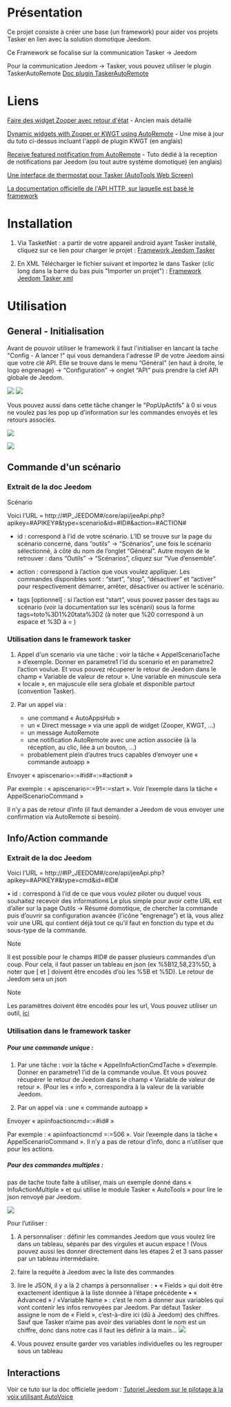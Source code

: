# Présentation

Ce projet consiste à créer une base (un framework) pour aider vos projets Tasker en lien avec la solution domotique Jeedom.

Ce Framework se focalise sur la communication Tasker -> Jeedom

Pour la communication Jeedom -> Tasker, vous pouvez utiliser le plugin TaskerAutoRemote [Doc plugin TaskerAutoRemote](https://agp42.github.io/Jeedom-TaskerAutoremote/fr_FR/)

# Liens

[Faire des widget Zooper avec retour d'état](http://www.touteladomotique.com/index.php?option=com_content&view=article&id=1841:tuto-faire-des-widgets-avec-retour-detat-jeedom-zooper&catid=5:domotique&Itemid=89) - Ancien mais détaillé

[Dynamic widgets with Zooper or KWGT using AutoRemote](https://forum.joaoapps.com/index.php?resources/tutorial-display-dynamically-widgets-kwgt-or-zooper-according-to-autoremote-messages.395/) - Une mise à jour du tuto ci-dessus incluant l'appli de plugin KWGT (en anglais)

[Receive featured notification from AutoRemote](https://forum.joaoapps.com/index.php?resources/tutorial-receive-featured-notifications-from-your-home-automatisation-system.393/) - Tuto dédié à la reception de notifications par Jeedom (ou tout autre systéme domotique) (en anglais)

[Une interface de thermostat pour Tasker (AutoTools Web Screen)](https://github.com/AgP42/TaskerProjects/tree/master/AutoTools%20Web%20Screen/thermostat)

[La documentation officielle de l'API HTTP, sur laquelle est basé le framework](https://jeedom.github.io/core/fr_FR/api_http)

# Installation

1. Via TasketNet : a partir de votre appareil android ayant Tasker installé, cliquez sur ce lien pour charger le projet : [Framework Jeedom Tasker](https://taskernet.com/shares/?user=AS35m8kzmjsXFX0uPzJ%2Fne2qdLmlS2IhQiOVk%2FrAPxMTVSe%2BPHGS7URbKododS1jIWbmQzkGZyG7%2Bw%3D%3D&id=Project%3AFramework)

2. En XML
Télécharger le fichier suivant et importez le dans Tasker (clic long dans la barre du bas puis "Importer un projet") : [Framework Jeedom Tasker xml](https://raw.githubusercontent.com/AgP42/TaskerProjects/master/JeedomTaskerFramework/Framework.prj.xml)

# Utilisation 

## General - Initialisation

Avant de pouvoir utiliser le framework il faut l'initialiser en lancant la tache "Config - A lancer !" qui vous demandera l'adresse IP de votre Jeedom ainsi que votre clé API.
Elle se trouve dans le menu “Général” (en haut à droite, le logo engrenage) → “Configuration” → onglet “API” puis prendre la clef API globale de Jeedom.

![](https://github.com/AgP42/TaskerProjects/blob/master/JeedomTaskerFramework/img/20190908_170639.jpg?raw=true)
![](https://github.com/AgP42/TaskerProjects/blob/master/JeedomTaskerFramework/img/20190908_170658.jpg?raw=true)

Vous pouvez aussi dans cette tâche changer le "PopUpActifs" à 0 si vous ne voulez pas les pop up d'information sur les commandes envoyés et les retours associés.

![](https://github.com/AgP42/TaskerProjects/blob/master/JeedomTaskerFramework/img/A%20lancer.jpg?raw=true)

![](https://github.com/AgP42/TaskerProjects/blob/master/JeedomTaskerFramework/img/overview-tasks.jpg?raw=true)

## Commande d'un scénario

### Extrait de la doc Jeedom 
Scénario

Voici l’URL = http://#IP_JEEDOM#/core/api/jeeApi.php?apikey=#APIKEY#&type=scenario&id=#ID#&action=#ACTION#

- id : correspond à l’id de votre scénario. L’ID se trouve sur la page du scénario concerné, dans “outils” → “Scénarios”, une fois le scénario sélectionné, à côté du nom de l’onglet “Général”. Autre moyen de le retrouver : dans “Outils” → “Scénarios”, cliquez sur “Vue d’ensemble”.

- action : correspond à l’action que vous voulez appliquer. Les commandes disponibles sont : “start”, “stop”, “désactiver” et “activer” pour respectivement démarrer, arrêter, désactiver ou activer le scénario.

- tags [optionnel] : si l’action est “start”, vous pouvez passer des tags au scénario (voir la documentation sur les scénarii) sous la forme tags=toto%3D1%20tata%3D2 (à noter que %20 correspond à un espace et %3D à = )

### Utilisation dans le framework tasker

1. Appel d'un scenario via une tâche : voir la tâche « AppelScenarioTache » d’exemple. Donner en parametre1 l’id du scenario et en parametre2 l’action voulue. Et vous pouvez récuperer le retour de Jeedom dans le champ « Variable de valeur de retour ». Une variable en minuscule sera « locale », en majuscule elle sera globale et disponible partout (convention Tasker).

2. Par un appel via : 
   - une command « AutoAppsHub »
   - un « Direct message » via une appli de widget (Zooper, KWGT, …)
   - un message AutoRemote
   - une notification AutoRemote avec une action associée (à la réception, au clic, liée à un bouton, …)
   - probablement plein d’autres trucs capables d’envoyer une « commande autoapp »

Envoyer « apiscenario=:=#id#=:=#action# »

Par exemple : « apiscenario=:=91=:=start ». Voir l’exemple dans la tâche « AppelScenarioCommand »

Il n’y a pas de retour d’info (il faut demander a Jeedom de vous envoyer une confirmation via AutoRemote si besoin).

## Info/Action commande
### Extrait de la doc Jeedom 
Voici l’URL = http://#IP_JEEDOM#/core/api/jeeApi.php?apikey=#APIKEY#&type=cmd&id=#ID#

•	id : correspond à l’id de ce que vous voulez piloter ou duquel vous souhaitez recevoir des informations
Le plus simple pour avoir cette URL est d’aller sur la page Outils → Résumé domotique, de chercher la commande puis d’ouvrir sa configuration avancée (l’icône “engrenage”) et là, vous allez voir une URL qui contient déjà tout ce qu’il faut en fonction du type et du sous-type de la commande.

Note

Il est possible pour le champs #ID# de passer plusieurs commandes d’un coup. Pour cela, il faut passer un tableau en json (ex %5B12,58,23%5D, à noter que [ et ] doivent être encodés d’où les %5B et %5D). Le retour de Jeedom sera un json

Note

Les paramètres doivent être encodés pour les url, Vous pouvez utiliser un outil, [ici](https://meyerweb.com/eric/tools/dencoder/)

### Utilisation dans le framework tasker

##### Pour une commande unique :

1.	Par une tâche : voir la tâche « AppelInfoActionCmdTache » d’exemple. Donner en parametre1 l’id de la commande voulue. Et vous pouvez récupérer le retour de Jeedom dans le champ « Variable de valeur de retour ». (Pour les « info », correspondra à la valeur de la variable Jeedom.

2.	Par un appel via : une « commande autoapp »

Envoyer « apiinfoactioncmd=:=#id# »

Par exemple : « apiinfoactioncmd =:=506 ». Voir l’exemple dans la tâche « AppelScenarioCommand ». Il n’y a pas de retour d’info, donc a n’utiliser que pour les actions.

##### Pour des commandes multiples :

pas de tache toute faite à utiliser, mais un exemple donné dans « InfoActionMultiple » et qui utilise le module Tasker « AutoTools » pour lire le json renvoyé par Jeedom. 

![](https://github.com/AgP42/TaskerProjects/blob/master/JeedomTaskerFramework/img/InfoActionMultiples.jpg?raw=true)

Pour l’utiliser : 

1. A personnaliser : définir les commandes Jeedom que vous voulez lire dans un tableau, séparés par des virgules et aucun espace ! (Vous pouvez aussi les donner directement dans les étapes 2 et 3 sans passer par un tableau intermédiaire.

2. faire la requête à Jeedom avec la liste des commandes

3. lire le JSON, il y a là 2 champs à personnaliser : 
•	« Fields » qui doit être exactement identique à la liste donnée à l’étape précédente
•	« Advanced » / «Variable Name » : c’est le nom à donner aux variables qui vont contenir les infos renvoyées par Jeedom. Par défaut Tasker assigne le nom de « Field », c’est-à-dire ici (dû à Jeedom) des chiffres. Sauf que Tasker n’aime pas avoir des variables dont le nom est un chiffre, donc dans notre cas il faut les définir à la main…
![](https://github.com/AgP42/TaskerProjects/blob/master/JeedomTaskerFramework/img/json.jpg?raw=true)

4. Vous pouvez ensuite garder vos variables individuelles ou les regrouper sous un tableau

## Interactions

Voir ce tuto sur la doc officielle jeedom : [Tutoriel Jeedom sur le pilotage à la voix utilisant AutoVoice](https://jeedom.github.io/documentation/howtoadvance/fr_FR/android.autovoice)
